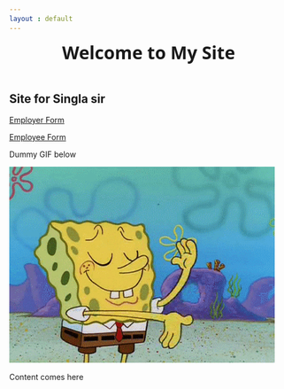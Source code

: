 ```yaml
---
layout : default
---
```


<!--[if lt IE 7]>      <html class="no-js lt-ie9 lt-ie8 lt-ie7"> <![endif]-->
<!--[if IE 7]>         <html class="no-js lt-ie9 lt-ie8"> <![endif]-->
<!--[if IE 8]>         <html class="no-js lt-ie9"> <![endif]-->
<!--[if gt IE 8]><!--> <html class="no-js"> <!--<![endif]-->
<head>
<meta charset="utf-8">
<meta http-equiv="X-UA-Compatible" content="IE=edge,chrome=1">

<!--
<title>Site for Singla Sir</title>
-->

<!--iOS -->
<meta name="viewport" content="width=device-width, initial-scale=1.0">

<!-- Place favicon.ico and apple-touch-icon.png in the root directory -->

<link rel="stylesheet" href="css/normalize.css">
<link rel="stylesheet" href="css/main.css">

<script src="js/vendor/modernizr-2.6.2.min.js"></script>

<style type="text/css">

.entry-title
{
height: 100%;
/* The html and body elements cannot have any padding or margin. */
margin: 0;
font-size: 14px;
font-family: 'Open Sans', sans-serif;
font-size: 32px;
margin-bottom: 3px;
}

.entry-header
{
text-align: center;
margin: 0 auto 50px auto;
width: 80%;
max-width: 978px;
position: relative;
z-index: 10001;
}

</style>

</head>

<body class="demo">

<!--[if lt IE 7]>
<p class="chromeframe">You are using an <strong>outdated</strong> browser. Please <a href="http://browsehappy.com/">upgrade your browser</a> or <a href="http://www.google.com/chromeframe/?redirect=true">activate Google Chrome Frame</a> to improve your experience.</p>
<![endif]-->

<!-- Demo content -->

<div id="demo-content">

<div id="loader-wrapper">

<header class="entry-header">

<h1 class="entry-title">Welcome to My Site</h1>

</header>

<div id="loader"></div>

<div class="loader-section section-left"></div>
<div class="loader-section section-right"></div>

</div>

<div id="content" markdown="1">

## Site for Singla sir

[Employer Form](https://goo.gl/forms/USKwN4lJoKBIawTo2)

[Employee Form](https://goo.gl/forms/Ii9ndq99mcpcFnJt2)

Dummy GIF below

<img src = "image/image.gif" alt = "Dummy Gif">

Content comes here

</div>

</div>

<!-- /Demo content -->

<script>window.jQuery || document.write('<script src="js/vendor/jquery-1.9.1.min.js"><\/script>')</script>
<script src="js/main.js"></script>

</body>
